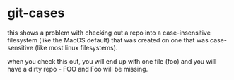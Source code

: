# git-cases

this shows a problem with checking out a repo into a case-insensitive filesystem (like the MacOS default) that was created on one that was case-sensitive (like most linux filesystems).

when you check this out, you will end up with one file (foo) and you will have a dirty repo - FOO and Foo will be missing.
